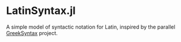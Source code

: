 # LatinSyntax.jl

A simple model of syntactic notation for Latin, inspired by the parallel [GreekSyntax](https://neelsmith.github.io/GreekSyntax/) project.
